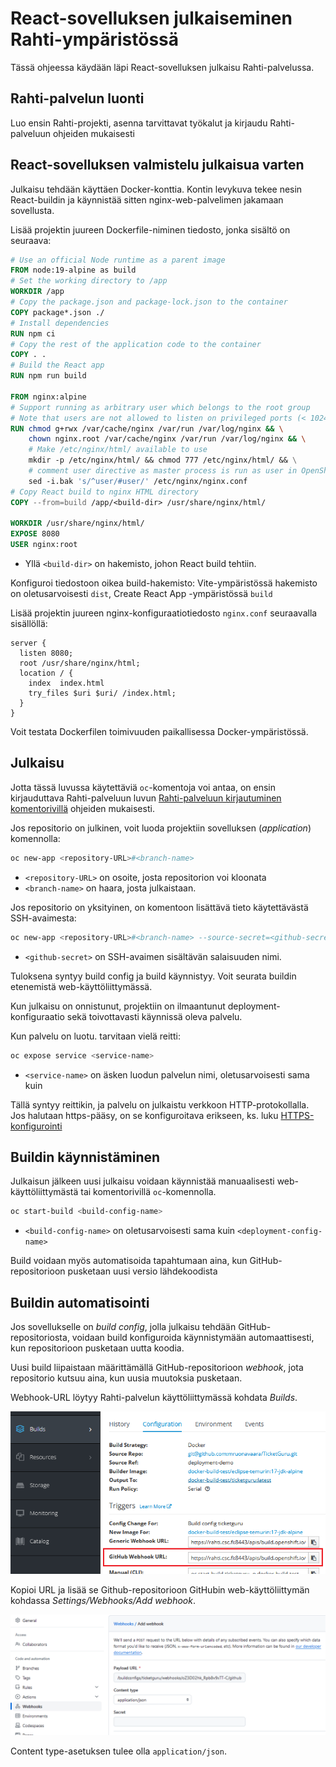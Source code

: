 # React-sovelluksen julkaiseminen Rahti-ympäristössä

Tässä ohjeessa käydään läpi React-sovelluksen julkaisu Rahti-palvelussa. 

## Rahti-palvelun luonti
Luo ensin Rahti-projekti, asenna tarvittavat työkalut ja kirjaudu Rahti-palveluun ohjeiden mukaisesti

## React-sovelluksen valmistelu julkaisua varten

Julkaisu tehdään käyttäen Docker-konttia. Kontin levykuva tekee nesin React-buildin ja käynnistää sitten nginx-web-palvelimen jakamaan sovellusta.

Lisää projektin juureen Dockerfile-niminen tiedosto, jonka sisältö on seuraava:
```dockerfile
# Use an official Node runtime as a parent image
FROM node:19-alpine as build
# Set the working directory to /app
WORKDIR /app
# Copy the package.json and package-lock.json to the container
COPY package*.json ./
# Install dependencies
RUN npm ci
# Copy the rest of the application code to the container
COPY . .
# Build the React app
RUN npm run build

FROM nginx:alpine
# Support running as arbitrary user which belongs to the root group
# Note that users are not allowed to listen on privileged ports (< 1024)
RUN chmod g+rwx /var/cache/nginx /var/run /var/log/nginx && \
    chown nginx.root /var/cache/nginx /var/run /var/log/nginx && \
    # Make /etc/nginx/html/ available to use
    mkdir -p /etc/nginx/html/ && chmod 777 /etc/nginx/html/ && \
    # comment user directive as master process is run as user in OpenShift anyhow
    sed -i.bak 's/^user/#user/' /etc/nginx/nginx.conf
# Copy React build to nginx HTML directory 
COPY --from=build /app/<build-dir> /usr/share/nginx/html/

WORKDIR /usr/share/nginx/html/
EXPOSE 8080
USER nginx:root
```
- Yllä `<build-dir>` on hakemisto, johon React build tehtiin. 

Konfiguroi tiedostoon oikea build-hakemisto: Vite-ympäristössä hakemisto on oletusarvoisesti `dist`, Create React App -ympäristössä `build`

Lisää projektin juureen nginx-konfiguraatiotiedosto `nginx.conf` seuraavalla sisällöllä:
```nginx
server {
  listen 8080;
  root /usr/share/nginx/html;
  location / {
    index  index.html
    try_files $uri $uri/ /index.html;
  }
}
```

Voit testata Dockerfilen toimivuuden paikallisessa Docker-ympäristössä.

## Julkaisu

Jotta tässä luvussa käytettäviä `oc`-komentoja voi antaa, on ensin kirjauduttava Rahti-palveluun luvun [Rahti-palveluun kirjautuminen komentorivillä](#rahti-palveluun-kirjautuminen-komentorivilla) ohjeiden mukaisesti.

Jos repositorio on julkinen, voit luoda projektiin sovelluksen (_application_) komennolla:
```bash
oc new-app <repository-URL>#<branch-name>
```
- `<repository-URL>` on osoite, josta repositorion voi kloonata
- `<branch-name>` on haara, josta julkaistaan.

Jos repositorio on yksityinen, on komentoon lisättävä tieto käytettävästä SSH-avaimesta:

```bash
oc new-app <repository-URL>#<branch-name> --source-secret=<github-secret>
```
- `<github-secret>` on SSH-avaimen sisältävän salaisuuden nimi.

Tuloksena syntyy build config ja build käynnistyy. Voit seurata buildin etenemistä web-käyttöliittymässä.

Kun julkaisu on onnistunut, projektiin on ilmaantunut deployment-konfiguraatio sekä toivottavasti käynnissä oleva palvelu.

Kun palvelu on luotu. tarvitaan vielä reitti:

```bash
oc expose service <service-name>
```
- `<service-name>` on äsken luodun palvelun nimi, oletusarvoisesti sama kuin <deployment-config-name>

Tällä syntyy reittikin, ja palvelu on julkaistu verkkoon HTTP-protokollalla. Jos halutaan https-pääsy, on se konfiguroitava erikseen, ks. luku [HTTPS-konfigurointi](#https-konfigurointi)

## Buildin käynnistäminen

Julkaisun jälkeen uusi julkaisu voidaan käynnistää manuaalisesti web-käyttöliittymästä tai komentorivillä `oc`-komennolla.  
```bash
oc start-build <build-config-name>
```
- `<build-config-name>` on oletusarvoisesti sama kuin `<deployment-config-name>`

Build voidaan myös automatisoida tapahtumaan aina, kun GitHub-repositorioon pusketaan uusi versio lähdekoodista

## Buildin automatisointi

Jos sovellukselle on _build config_, jolla julkaisu tehdään GitHub-repositoriosta, voidaan build konfiguroida käynnistymään automaattisesti, kun repositorioon pusketaan uutta koodia.

Uusi build liipaistaan määrittämällä GitHub-repositorioon _webhook_, jota repositorio kutsuu aina, kun uusia muutoksia pusketaan.

Webhook-URL löytyy Rahti-palvelun käyttöliittymässä kohdata _Builds_.

![](img/rahti_find_webhook_url.png)

Kopioi URL ja lisää se Github-repositorioon GitHubin web-käyttöliittymän kohdassa _Settings/Webhooks/Add webhook_.

![](img/github_add_webhook_ui.png)

Content type-asetuksen tulee olla `application/json`.

